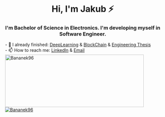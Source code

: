 <h1 align="center"> Hi, I'm Jakub ⚡</h1>
<h3 align="center">I'm Bachelor of Science in Electronics. I'm developing myself in Software Engineer.</h3>

<a target="_blank" align="center">
<!---
  - 🔭 I’m currently working on my <a href="https://github.com/Bananek96/EngThesis">Engineering Thesis</a><br/>
--->
- 🌱 I already finished: <a href="https://github.com/Bananek96/DeepLearning">DeepLearning</a> & <a href="https://github.com/Bananek96/BlockChain">BlockChain</a> & <a href="https://github.com/Bananek96/EngThesis">Engineering Thesis</a><br/>
- 📫 How to reach me: <a href="https://www.linkedin.com/in/banasiak-jakub/">LinkedIn</a> & <a href="mailto:Banasiak_Jakub@wp.pl">Email</a><br/>
</a>
<a href="https://github.com/Bananek96">
<img width=450 height=170 align="center" alt="Bananek96" src="https://github-readme-stats-sigma-five.vercel.app/api?username=Bananek96&theme=tokyonight&show_icons=true&bg_color=0D1117&hide_border=true&count_private=false" />
</a><br/>
<a href="https://github.com/Bananek96">
<img align="center" alt="Bananek96" src="https://github-readme-stats-sigma-five.vercel.app/api/top-langs/?username=Bananek96&theme=tokyonight&layout=compact&bg_color=0D1117&hide_border=true&count_private=false" />
</a>

<!--
**Bananek96/Bananek96** is a ✨ _special_ ✨ repository because its `README.md` (this file) appears on your GitHub profile.

Here are some ideas to get you started:

- 🔭 I’m currently working on ...
- 🌱 I’m currently learning ...
- 👯 I’m looking to collaborate on ...
- 🤔 I’m looking for help with ...
- 💬 Ask me about ...
- 📫 How to reach me: ...
- 😄 Pronouns: ...
- ⚡ Fun fact: ...
-->
